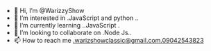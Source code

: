 - 👋 Hi, I’m @WarizzyShow
- 👀 I’m interested in .JavaScript and python ..
- 🌱 I’m currently learning ..JavaScript .
- 💞️ I’m looking to collaborate on .Node Js..
- 📫 How to reach me .warizshowclassic@gmail.com.09042543823

<!---
WarizzyShow/WarizzyShow is a ✨ special ✨ repository because its `README.md` (this file) appears on your GitHub profile.
You can click the Preview link to take a look at your changes.
--->
